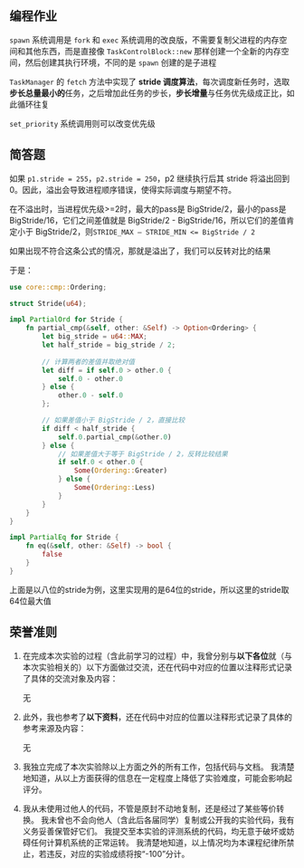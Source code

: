 ## 编程作业

`spawn` 系统调用是 `fork` 和 `exec` 系统调用的改良版，不需要复制父进程的内存空间和其他东西，而是直接像 `TaskControlBlock::new` 那样创建一个全新的内存空间，然后创建其执行环境，不同的是 `spawn` 创建的是子进程

`TaskManager` 的 `fetch` 方法中实现了 **stride 调度算法**，每次调度新任务时，选取**步长总量最小的**任务，之后增加此任务的步长，**步长增量**与任务优先级成正比，如此循环往复

`set_priority` 系统调用则可以改变优先级

## 简答题

如果 `p1.stride = 255`，`p2.stride = 250`，p2 继续执行后其 stride 将溢出回到 0。因此，溢出会导致进程顺序错误，使得实际调度与期望不符。

在不溢出时，当进程优先级>=2时，最大的pass是 BigStride/2，最小的pass是 BigStride/16，它们之间差值就是 BigStride/2 - BigStride/16，所以它们的差值肯定小于 BigStride/2，则`STRIDE_MAX – STRIDE_MIN <= BigStride / 2`

如果出现不符合这条公式的情况，那就是溢出了，我们可以反转对比的结果

于是：

```rust
use core::cmp::Ordering;

struct Stride(u64);

impl PartialOrd for Stride {
    fn partial_cmp(&self, other: &Self) -> Option<Ordering> {
        let big_stride = u64::MAX;
        let half_stride = big_stride / 2;
        
        // 计算两者的差值并取绝对值
        let diff = if self.0 > other.0 {
            self.0 - other.0
        } else {
            other.0 - self.0
        };

        // 如果差值小于 BigStride / 2，直接比较
        if diff < half_stride {
            self.0.partial_cmp(&other.0)
        } else {
            // 如果差值大于等于 BigStride / 2，反转比较结果
            if self.0 < other.0 {
                Some(Ordering::Greater)
            } else {
                Some(Ordering::Less)
            }
        }
    }
}

impl PartialEq for Stride {
    fn eq(&self, other: &Self) -> bool {
        false
    }
}
```

上面是以八位的stride为例，这里实现用的是64位的stride，所以这里的stride取64位最大值

## 荣誉准则

1. 在完成本次实验的过程（含此前学习的过程）中，我曾分别与**以下各位**就（与本次实验相关的）以下方面做过交流，还在代码中对应的位置以注释形式记录了具体的交流对象及内容：

    无

2. 此外，我也参考了**以下资料**，还在代码中对应的位置以注释形式记录了具体的参考来源及内容：

    无

3. 我独立完成了本次实验除以上方面之外的所有工作，包括代码与文档。 我清楚地知道，从以上方面获得的信息在一定程度上降低了实验难度，可能会影响起评分。

4. 我从未使用过他人的代码，不管是原封不动地复制，还是经过了某些等价转换。 我未曾也不会向他人（含此后各届同学）复制或公开我的实验代码，我有义务妥善保管好它们。 我提交至本实验的评测系统的代码，均无意于破坏或妨碍任何计算机系统的正常运转。 我清楚地知道，以上情况均为本课程纪律所禁止，若违反，对应的实验成绩将按“-100”分计。
